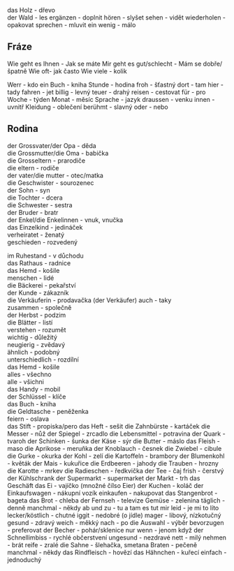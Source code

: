 das Holz - dřevo  
der Wald - les
ergänzen - doplnit
hören - slyšet
sehen - vidět
wiederholen - opakovat
sprechen - mluvit
ein wenig - málo

## Fráze
Wie geht es Ihnen - Jak se máte
Mir geht es gut/schlecht - Mám se dobře/špatně
Wie oft- jak často
Wie viele - kolik


Werr - kdo
ein Buch - kniha
Stunde - hodina
froh - šťastný
dort - tam
hier - tady
fahren - jet
billig - levný
teuer - drahý
reisen - cestovat
für - pro
Woche - týden
Monat - měsíc
Sprache - jazyk
draussen - venku
innen - uvnitř
Kleidung - oblečení
berühmt - slavný
oder - nebo


## Rodina

der Grossvater/der Opa - děda  
die Grossmutter/die Oma - babička  
die Grosseltern - prarodiče  
die eltern - rodiče  
der vater/die mutter - otec/matka  
die Geschwister - sourozenec  
der Sohn - syn  
die Tochter - dcera  
die Schwester - sestra  
der Bruder - bratr  
der Enkel/die Enkelinnen - vnuk, vnučka  
das Einzelkind - jedináček  
verheiratet - ženatý  
geschieden - rozvedený  

im Ruhestand - v důchodu  
das Rathaus - radnice  
das Hemd - košile  
menschen - lidé  
die Bäckerei - pekařství  
der Kunde - zákazník  
die Verkäuferin - prodavačka (der Verkäufer)
auch - taky  
zusammen - společně  
der Herbst - podzim  
die Blätter - listí  
verstehen - rozumět  
wichtig - důležitý  
neugierig - zvědavý  
ähnlich - podobný  
unterschiedlich - rozdílní  
das Hemd - košile  
alles - všechno  
alle - všichni   
das Handy - mobil  
der Schlüssel - klíče  
das Buch - kniha  
die Geldtasche - peněženka  
feiern - oslava  
das Stift - propiska/pero
das Heft - sešit
die Zahnbürste - kartáček
die Messer - nůž
der Spiegel - zrcadlo
die Lebensmittel - potravina
der Quark - tvaroh
der Schinken - šunka
der Käse - sýr
die Butter - máslo
das Fleish - maso
die Aprikose - meruňka
der Knoblauch - česnek
die Zwiebel - cibule
die Gurke - okurka
der Kohl - zelí
die Kartoffeln - brambory
der Blumenkohl - květák
der Mais - kukuřice
die Erdbeeren - jahody
die Trauben - hrozny
die Karotte - mrkev
die Radieschen - ředkvička
der Tee - čaj
frish - čerstvý
der Kühlschrank
der Supermarkt - supermarket
der Markt - trh
das Geschäft
das Ei - vajíčko (množné čílso Eier)
der Kuchen - koláč
der Einkaufswagen - nákupní vozík
einkaufen - nakupovat
das Stangenbrot - bageta
das Brot - chleba
der Fernseh - televize
Gemüse - zelenina
täglich - denně
manchmal - někdy
ab und zu - tu a tam
es tut mir leid - je mi to líto
lecker/köstlich - chutné
iggit - nedobré (o jídle)
mager - libový, nízkotučný
gesund - zdravý
weich - měkký
nach - po
die Auswahl - výběr
bevorzugen - preferovat
der Becher - pohár/sklenice
nur wenn - jenom když
der Schnellimbiss - rychlé občerstvení
ungesund - nezdravé
nett - milý
nehmen - brát
reife - zralé
die Sahne - šlehačka, smetana
Braten - pečeně 
manchmal - někdy
das Rindfleisch - hovězí
das Hähnchen - kuřecí
einfach - jednoduchý
